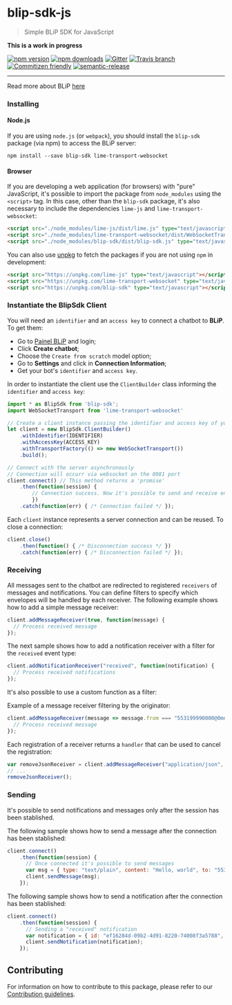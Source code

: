 # blip-sdk-js 
> Simple BLiP SDK for JavaScript

**This is a work in progress**

[![npm version](https://img.shields.io/npm/v/blip-sdk.svg?style=flat-square)](https://www.npmjs.com/package/blip-sdk)
[![npm downloads](https://img.shields.io/npm/dm/blip-sdk.svg?style=flat-square)](https://www.npmjs.com/package/blip-sdk) [![Gitter](https://img.shields.io/gitter/room/nwjs/nw.js.svg?style=flat-square)](https://gitter.im/takenet/blip-sdk-js)
[![Travis branch](https://img.shields.io/travis/rust-lang/rust/master.svg?style=flat-square)](https://travis-ci.org/takenet/blip-sdk-js)
[![Commitizen friendly](https://img.shields.io/badge/commitizen-friendly-brightgreen.svg?style=flat-square)](http://commitizen.github.io/cz-cli/)
[![semantic-release](https://img.shields.io/badge/%20%20%F0%9F%93%A6%F0%9F%9A%80-semantic--release-e10079.svg?style=flat-square)](https://github.com/semantic-release/semantic-release)

--------

Read more about BLiP [here](http://blip.ai/)

### Installing

#### Node.js

If you are using `node.js` (or `webpack`), you should install the `blip-sdk` package (via npm) to access the BLiP server:

    npm install --save blip-sdk lime-transport-websocket

#### Browser

If you are developing a web application (for browsers) with "pure" JavaScript, it's possible to import the package from `node_modules` using the `<script>` tag. In this case, other than the `blip-sdk` package, it's also necessary to include the dependencies `lime-js` and `lime-transport-websocket`:

```html
<script src="./node_modules/lime-js/dist/lime.js" type="text/javascript"></script>
<script src="./node_modules/lime-transport-websocket/dist/WebSocketTransport.js" type="text/javascript"></script>
<script src="./node_modules/blip-sdk/dist/blip-sdk.js" type="text/javascript"></script>
```

You can also use [unpkg](https://unpkg.com) to fetch the packages if you are not using `npm` in development:
```html
<script src="https://unpkg.com/lime-js" type="text/javascript"></script>
<script src="https://unpkg.com/lime-transport-websocket" type="text/javascript"></script>
<script src="https://unpkg.com/blip-sdk" type="text/javascript"></script>
```

### Instantiate the BlipSdk Client

You will need an `identifier` and an `access key` to connect a chatbot to **BLiP**. To get them:
- Go to [Painel BLiP](http://portal.blip.ai/) and login;
- Click **Create chatbot**;
- Choose the `Create from scratch` model option;
- Go to **Settings** and click in **Connection Information**;
- Get your bot's `identifier` and `access key`.

In order to instantiate the client use the `ClientBuilder` class informing the `identifier` and `access key`:

```javascript
import * as BlipSdk from 'blip-sdk';
import WebSocketTransport from 'lime-transport-websocket'

// Create a client instance passing the identifier and access key of your chatbot
let client = new BlipSdk.ClientBuilder()
    .withIdentifier(IDENTIFIER)
    .withAccessKey(ACCESS_KEY)
    .withTransportFactory(() => new WebSocketTransport())
    .build();

// Connect with the server asynchronously
// Connection will occurr via websocket on the 8081 port
client.connect() // This method returns a 'promise'
    .then(function(session) {
        // Connection success. Now it's possible to send and receive envelopes from the server
        })
    .catch(function(err) { /* Connection failed */ });
```

Each `client` instance represents a server connection and can be reused. To close a connection:

```javascript
client.close()
    .then(function() { /* Disconnection success */ })
    .catch(function(err) { /* Disconnection failed */ });
```

### Receiving

All messages sent to the chatbot are redirected to registered `receivers` of messages and notifications. You can define filters to specify which envelopes will be handled by each receiver.
The following example shows how to add a simple message receiver:

```javascript
client.addMessageReceiver(true, function(message) {
  // Process received message
});
```
The next sample shows how to add a notification receiver with a filter for the `received` event type:

```javascript
client.addNotificationReceiver("received", function(notification) {
  // Process received notifications
});
```

It's also possible to use a custom function as a filter:

Example of a message receiver filtering by the originator:

```javascript
client.addMessageReceiver(message => message.from === "553199990000@0mn.io", function(message) {
  // Process received message
});
```

Each registration of a receiver returns a `handler` that can be used to cancel the registration:

```javascript
var removeJsonReceiver = client.addMessageReceiver("application/json", handleJson);
// ...
removeJsonReceiver();
```

### Sending

It's possible to send notifications and messages only after the session has been stablished.

The following sample shows how to send a message after the connection has been stablished:

```javascript
client.connect()
    .then(function(session) {
      // Once connected it's possible to send messages
      var msg = { type: "text/plain", content: "Hello, world", to: "553199990000@0mn.io" };
      client.sendMessage(msg);
    });
```

The following sample shows how to send a notification after the connection has been stablished:

```javascript
client.connect()
    .then(function(session) {
      // Sending a "received" notification
      var notification = { id: "ef16284d-09b2-4d91-8220-74008f3a5788", to: "553199990000@0mn.io", event: Lime.NotificationEvent.RECEIVED };
      client.sendNotification(notification);
    });
```

## Contributing

For information on how to contribute to this package, please refer to our [Contribution guidelines](https://github.com/takenet/blip-sdk-js/blob/master/CONTRIBUTING.md).
